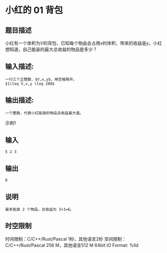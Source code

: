 # 小红的 01 背包

## 题目描述

小红有一个体积为$V$的背包，已知每个物品会占用$x$的体积，带来的收益是$y$。小红想知道，自己能装的最大总收益的物品是多少？

## 输入描述:
    
    
    一行三个正整数，$V,x,y$，用空格隔开。  
    $1\leq V,x,y \leq 200$

## 输出描述:
    
    
    一个整数，代表小红能装的物品总收益最大值。

示例1 

## 输入
    
    
    5 2 3

## 输出
    
    
    6

## 说明
    
    
    最多能装 2 个物品，总收益为 3+3=6。


## 时空限制

时间限制：C/C++/Rust/Pascal 1秒，其他语言2秒
空间限制：C/C++/Rust/Pascal 256 M，其他语言512 M
64bit IO Format: %lld